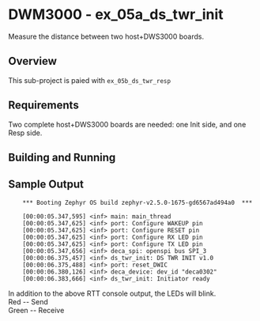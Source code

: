 # DWM3000 - ex_05a_ds_twr_init
Measure the distance between two host+DWS3000 boards.

## Overview
This sub-project is paied with `ex_05b_ds_twr_resp`

## Requirements
Two complete host+DWS3000 boards are needed: one Init side, and one Resp side.

## Building and Running

## Sample Output
```
    *** Booting Zephyr OS build zephyr-v2.5.0-1675-gd6567ad494a0  ***

    [00:00:05.347,595] <inf> main: main_thread  
    [00:00:05.347,625] <inf> port: Configure WAKEUP pin  
    [00:00:05.347,625] <inf> port: Configure RESET pin  
    [00:00:05.347,625] <inf> port: Configure RX LED pin  
    [00:00:05.347,625] <inf> port: Configure TX LED pin  
    [00:00:05.347,656] <inf> deca_spi: openspi bus SPI_3  
    [00:00:06.375,457] <inf> ds_twr_init: DS TWR INIT v1.0  
    [00:00:06.375,488] <inf> port: reset_DWIC  
    [00:00:06.380,126] <inf> deca_device: dev_id "deca0302"  
    [00:00:06.383,666] <inf> ds_twr_init: Initiator ready  
```

In addition to the above RTT console output, the LEDs will blink.  
Red   -- Send  
Green -- Receive  
